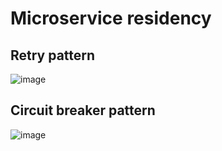 # Microservice residency

## Retry pattern

![image](https://user-images.githubusercontent.com/1209204/188357043-74e6bf56-afc5-4ab1-b74c-43c37f7f442a.png)

## Circuit breaker pattern

![image](https://user-images.githubusercontent.com/1209204/188357057-1fcc9247-e96e-4205-a9dd-9aee81974026.png)

